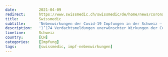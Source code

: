 ```yaml
---
date:          2021-04-09
redirect:      https://www.swissmedic.ch/swissmedic/de/home/news/coronavirus-covid-19/nebenwirkungen-covid-19-impfungen-update-3.html
title:         Swissmedic
subtitle:      'Nebenwirkungen der Covid-19 Impfungen in der Schweiz – Update'
description:   '1’174 Verdachtsmeldungen unerwünschter Wirkungen der Covid-19-Impfstoffe in der Schweiz ausgewertet'
timeline:      Schweiz
country:       [CH]
categories:    [Impfung]
tags:          [swissmedic, impf-nebenwirkungen]
---
```

